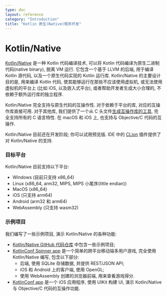```yaml
---
type: doc
layout: reference
category: "Introduction"
title: "Kotlin 原生(Native)程序开发"
---
```


# Kotlin/Native

[Kotlin/Native](https://github.com/JetBrains/kotlin-native/) 是一种 Kotlin 代码编译技术, 可以将 Kotlin 代码编译为原生二进制代码(native binary), 脱离 VM 运行.
它包含一个基于 LLVM 的后端, 用于编译 Kotlin 源代码, 以及一个原生代码实现的 Kotlin 运行库.
Kotlin/Native 的主要设计目的是, 用来编译 Kotlin 代码, 使其能够运行在那些不应该使用虚拟机, 或无法使用虚拟机的平台上 (比如 iOS, 以及嵌入式平台),
或者帮助开发者生成大小合理的, 不依赖于额外运行库的独立程序.

Kotlin/Native 完全支持与原生代码的互操作性. 对于依赖于平台的库, 对应的互操作库直接可用.
对于其他库, 我们提供了一个从 C 头文件[生成互操作库的工具](https://github.com/JetBrains/kotlin-native/blob/master/INTEROP.md), 完全支持所有的 C 语言特性.
在 macOS 和 iOS 上, 也支持与 Objective/C 代码的互操作.

Kotlin/Native 目前还在开发阶段; 你可以试用预览版. IDE 中的 [CLion](https://www.jetbrains.com/clion/) 插件提供了对 Kotlin/Native 的支持.

### 目标平台

Kotlin/Native 目前支持以下平台:

   * Windows (目前只支持 x86_64)
   * Linux (x86_64, arm32, MIPS, MIPS 小尾序(little endian))
   * MacOS (x86_64)
   * iOS (只支持 arm64)
   * Android (arm32 和 arm64)
   * WebAssembly (只支持 wasm32)

### 示例项目

我们编写了一些示例项目, 演示 Kotlin/Native 的各种功能:

 * [Kotlin/Native GitHub 代码仓库](https://github.com/JetBrains/kotlin-native/tree/master/samples) 中包含一些示例项目;
 * [KotlinConf Spinner app](https://github.com/jetbrains/kotlinconf-spinner) 是一个简单的跨平台移动端多用户游戏, 完全使用 Kotlin/Native 编写, 包含以下部分:
     - 后端, 使用 SQLite 存储数据, 并提供 REST/JSON API;
     - iOS 和 Android 上的客户端, 使用 OpenGL;
     - 使用 WebAssembly 创建的浏览器前端, 用来查看游戏得分.
 * [KotlinConf app](https://github.com/JetBrains/kotlinconf-app/tree/master/ios) 是一个 iOS 应用程序, 使用 UIKit 构建 UI, 演示 Kotlin/Native 与 Objective/C 代码的互操作功能.
